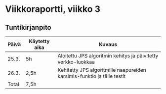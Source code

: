 # Viikkoraportti, viikko 3

## Tuntikirjanpito

| Päivä | Käytetty aika | Kuvaus |
| ----- | ------------- | ------ |
| 25.3.  | 5h | Aloitettu JPS algoritmin kehitys ja päivitetty verkko-luokkaa |
| 26.3.  | 2,5h | Kehitetty JPS algoritmille naapureiden karsimis-funktio ja tälle testit  |
| Total  | 7,5h |  |
